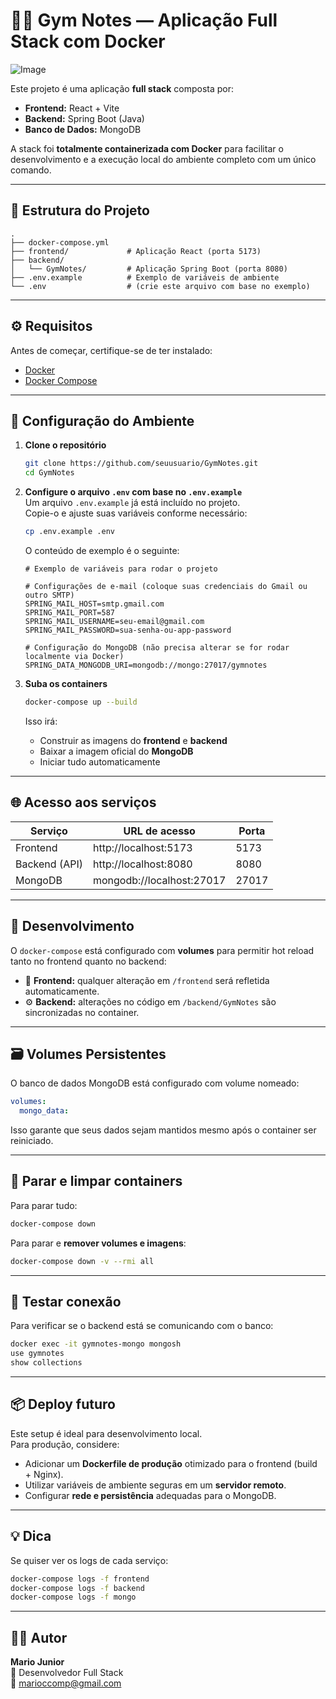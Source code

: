 # 🏋️‍♂️ Gym Notes — Aplicação Full Stack com Docker

![Image](https://m.media-amazon.com/images/I/51yUeZCS8FL._AC_UF1000,1000_QL80_.jpg)

Este projeto é uma aplicação **full stack** composta por:

- **Frontend:** React + Vite  
- **Backend:** Spring Boot (Java)  
- **Banco de Dados:** MongoDB  

A stack foi **totalmente containerizada com Docker** para facilitar o desenvolvimento e a execução local do ambiente completo com um único comando.

---

## 🚀 Estrutura do Projeto

```
.
├── docker-compose.yml
├── frontend/             # Aplicação React (porta 5173)
├── backend/
│   └── GymNotes/         # Aplicação Spring Boot (porta 8080)
├── .env.example          # Exemplo de variáveis de ambiente
└── .env                  # (crie este arquivo com base no exemplo)
```

---

## ⚙️ Requisitos

Antes de começar, certifique-se de ter instalado:

- [Docker](https://www.docker.com/get-started)
- [Docker Compose](https://docs.docker.com/compose/)

---

## 🧩 Configuração do Ambiente

1. **Clone o repositório**
   ```bash
   git clone https://github.com/seuusuario/GymNotes.git
   cd GymNotes
   ```

2. **Configure o arquivo `.env` com base no `.env.example`**  
   Um arquivo `.env.example` já está incluído no projeto.  
   Copie-o e ajuste suas variáveis conforme necessário:
   ```bash
   cp .env.example .env
   ```

   O conteúdo de exemplo é o seguinte:

   ```env
   # Exemplo de variáveis para rodar o projeto

   # Configurações de e-mail (coloque suas credenciais do Gmail ou outro SMTP)
   SPRING_MAIL_HOST=smtp.gmail.com
   SPRING_MAIL_PORT=587
   SPRING_MAIL_USERNAME=seu-email@gmail.com
   SPRING_MAIL_PASSWORD=sua-senha-ou-app-password

   # Configuração do MongoDB (não precisa alterar se for rodar localmente via Docker)
   SPRING_DATA_MONGODB_URI=mongodb://mongo:27017/gymnotes
   ```

3. **Suba os containers**
   ```bash
   docker-compose up --build
   ```

   Isso irá:
   - Construir as imagens do **frontend** e **backend**
   - Baixar a imagem oficial do **MongoDB**
   - Iniciar tudo automaticamente

---

## 🌐 Acesso aos serviços

| Serviço     | URL de acesso                | Porta |
|--------------|-----------------------------|--------|
| Frontend     | http://localhost:5173        | 5173   |
| Backend (API) | http://localhost:8080        | 8080   |
| MongoDB      | mongodb://localhost:27017     | 27017  |

---

## 🔄 Desenvolvimento

O `docker-compose` está configurado com **volumes** para permitir hot reload tanto no frontend quanto no backend:

- 🧠 **Frontend:** qualquer alteração em `/frontend` será refletida automaticamente.
- ⚙️ **Backend:** alterações no código em `/backend/GymNotes` são sincronizadas no container.

---

## 🗃️ Volumes Persistentes

O banco de dados MongoDB está configurado com volume nomeado:

```yaml
volumes:
  mongo_data:
```

Isso garante que seus dados sejam mantidos mesmo após o container ser reiniciado.

---

## 🧹 Parar e limpar containers

Para parar tudo:
```bash
docker-compose down
```

Para parar e **remover volumes e imagens**:
```bash
docker-compose down -v --rmi all
```

---

## 🧪 Testar conexão

Para verificar se o backend está se comunicando com o banco:

```bash
docker exec -it gymnotes-mongo mongosh
use gymnotes
show collections
```

---

## 📦 Deploy futuro

Este setup é ideal para desenvolvimento local.  
Para produção, considere:
- Adicionar um **Dockerfile de produção** otimizado para o frontend (build + Nginx).
- Utilizar variáveis de ambiente seguras em um **servidor remoto**.
- Configurar **rede e persistência** adequadas para o MongoDB.

---

## 💡 Dica

Se quiser ver os logs de cada serviço:

```bash
docker-compose logs -f frontend
docker-compose logs -f backend
docker-compose logs -f mongo
```

---

## 🧑‍💻 Autor

**Mario Junior**  
💼 Desenvolvedor Full Stack  
📧 [marioccomp@gmail.com](mailto:marioccomp@gmail.com)  
